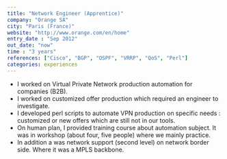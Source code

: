 ```yaml
---
title: "Network Engineer (Apprentice)"
company: "Orange SA"
city: "Paris (France)"
website: "http://www.orange.com/en/home"
entry_date : "Sep 2012"
out_date: "now"
time : "3 years"
references: ["Cisco", "BGP", "OSPF", "VRRP", "QoS", "Perl"]
categories: experiences
---
```


* I worked on Virtual Private Network production automation for companies (B2B).
* I worked on customized offer production which required an engineer to
investigate.
* I developed perl scripts to automate VPN production on specific needs :
customized or new offers which are still not in our tools.
* On human plan, I provided training course about automation subject. It was
in workshop (about four, five people) where we mainly practice.
* In addition a was network support (second level) on network border side. Where
it was a MPLS backbone.